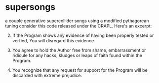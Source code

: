 supersongs
==========

a couple generative supercollider songs using a modified pythagorean tuning
consider this code released under the CRAPL. Here's an excerpt:

2. If the Program shows any evidence of having been properly tested
   or verfied, You will disregard this evidence.

3. You agree to hold the Author free from shame, embarrassment or
   ridicule for any hacks, kludges or leaps of faith found within the
   Program.

4. You recognize that any request for support for the Program will be
   discarded with extreme prejudice.
